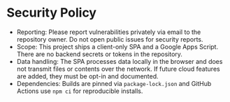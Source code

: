 # Security Policy

- Reporting: Please report vulnerabilities privately via email to the repository owner. Do not open public issues for security reports.
- Scope: This project ships a client-only SPA and a Google Apps Script. There are no backend secrets or tokens in the repository.
- Data handling: The SPA processes data locally in the browser and does not transmit files or contents over the network. If future cloud features are added, they must be opt-in and documented.
- Dependencies: Builds are pinned via `package-lock.json` and GitHub Actions use `npm ci` for reproducible installs.

